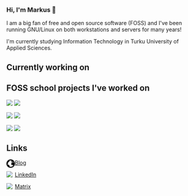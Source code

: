 ### Hi, I'm Markus 👋

I am a big fan of free and open source software (FOSS) and I've been running GNU/Linux on both workstations and servers for many years!

I'm currently studying Information Technology in Turku University of Applied Sciences.

## Currently working on


## FOSS school projects I've worked on

[![](https://github-readme-stats.vercel.app/api/pin/?username=murtoM&repo=invekotin)](https://github.com/murtoM/invekotin)
[![](https://github-readme-stats.vercel.app/api/pin/?username=murtoM&repo=meeting-scheduler)](https://github.com/murtoM/meeting-scheduler)

[![](https://github-readme-stats.vercel.app/api/pin/?username=mtijas&repo=lopokulu)](https://github.com/mtijas/lopokulu/)
[![](https://github-readme-stats.vercel.app/api/pin/?username=murtoM&repo=lopokulu-react)](https://github.com/murtoM/lopokulu-react)

[![](https://github-readme-stats.vercel.app/api/pin/?username=murtoM&repo=KivaKeli)](https://github.com/murtoM/KivaKeli)
[![](https://github-readme-stats.vercel.app/api/pin/?username=Kentsuuu93&repo=kokija.tiko2020.trade)](https://github.com/Kentsuuu93/kokija.tiko2020.trade)

## Links

<!-- MIT licensed Globe icon from the Open Iconic project https://github.com/iconic/open-iconic -->
[<img align="left" width="22px" src="https://raw.githubusercontent.com/iconic/open-iconic/master/svg/globe.svg" />Blog](https://murto.eu/)

<!-- CC0-1.0 licensed LinkedIn icon from the Simple Icons project https://github.com/simple-icons/simple-icons -->
[<img align="left" width="22px" src="https://cdn.jsdelivr.net/npm/simple-icons@v3/icons/linkedin.svg" />LinkedIn](https://www.linkedin.com/in/markus-murto/)

<!-- CC0-1.0 licensed Matrix icon from the Simple Icons project https://github.com/simple-icons/simple-icons -->
[<img align="left" width="22px" src="https://cdn.jsdelivr.net/npm/simple-icons@v3/icons/matrix.svg" />Matrix](https://matrix.to/#/@murtom:kapsi.fi)

